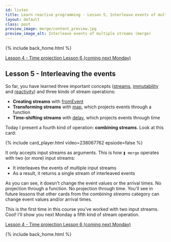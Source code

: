```yaml
---
id: listen
title: Learn reactive programming - Lesson 5, Interleave events of multiple streams
layout: default
class: post
preview_image: merge/content_preview.jpg
preview_image_alt: Interleave events of multiple streams (merge)
---
```


{% include back_home.html %}

<a class="ui basic tiny button" href="/delay">
    <i class="arrow left icon"></i> Lesson 4 - Time projection
</a>
<a class="ui basic disabled tiny button" href="#subscribe">
    Lesson 6 (coming next Monday)
</a>

## Lesson 5 - Interleaving the events 

So far, you have learned three important concepts ([streams](/fromEvent), [immutability](/map) and [reactivity](/listen)) and three kinds of stream operations:

- **Creating streams** with [fromEvent](/fromEvent)
- **Transforming streams** with [map](/map), which projects events through a function
- **Time-shifting streams** with [delay](/delay), which projects events through time 

Today I present a fourth kind of operation: **combining streams**. Look at this card:

{% include card_player.html video=238067762 epsiode=false %}

It only accepts input streams as arguments. This is how `❚ merge` operates with two (or more) input streams:

- It interleaves the events of multiple input streams
- As a result, it returns a single stream of interleaved events

As you can see, it doesn't change the event values or the arrival times. No projection through a function. No projection through time. You'll see in future lessons that other cards from the _combining streams_ category can change event values and/or arrival times.

This is the first time in this course you've worked with two input streams. Cool! I'll show you next Monday a fifth kind of stream operation.

<a class="ui basic tiny button" href="/delay">
    <i class="arrow left icon"></i> Lesson 4 - Time projection
</a>
<a class="ui basic disabled tiny button" href="#subscribe">
    Lesson 6 (coming next Monday)
</a>

{% include back_home.html %}